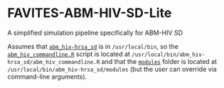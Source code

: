 # FAVITES-ABM-HIV-SD-Lite
A simplified simulation pipeline specifically for ABM-HIV SD

Assumes that [`abm_hiv-hrsa_sd`](https://github.com/mathematica-pub/abm_hiv/tree/HRSA_SD) is in `/usr/local/bin`, so the [`abm_hiv_commandline.R`](https://github.com/mathematica-pub/abm_hiv/blob/HRSA_SD/abm_hiv_commandline.R) script is located at `/usr/local/bin/abm_hiv-hrsa_sd/abm_hiv_commandline.R` and that the [`modules`](https://github.com/mathematica-pub/abm_hiv/tree/HRSA_SD/modules) folder is located at `/usr/local/bin/abm_hiv-hrsa_sd/modules` (but the user can override via command-line arguments).
